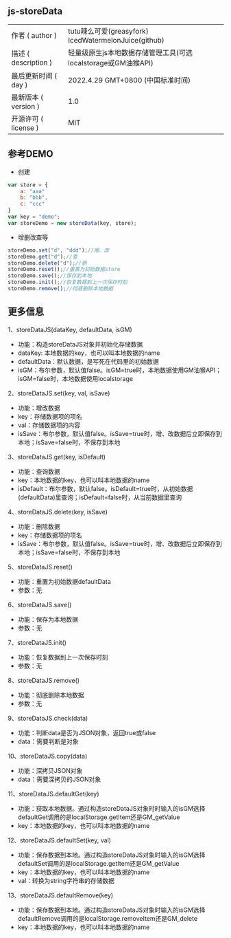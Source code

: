 ## js-storeData

<table>
  <tr>
    <td>作者 ( author )</td>
    <td>tutu辣么可爱(greasyfork)<br>IcedWatermelonJuice(github)</td>
  </tr>
  <tr>
    <td>描述 ( description )</td>
    <td>轻量级原生js本地数据存储管理工具(可选localstorage或GM油猴API)</td>
  </tr>
  <tr>
    <td>最后更新时间 ( day )</td>
    <td>2022.4.29 GMT+0800 (中国标准时间)</td>
  </tr>
  <tr>
    <td>最新版本 ( version )</td>
    <td>1.0</td>
  </tr>
  <tr>
    <td>开源许可 ( license )</td>
    <td>MIT</td>
  </tr>
 </table>

## 参考DEMO 

* 创建  
    
```javascript
var store = {
	a: "aaa"
	b: "bbb",
	c: "ccc"
}
var key = "demo";
var storeDemo = new storeData(key, store);
```
* 增删改查等

```javascript
storeDemo.set("d", "ddd");//增、改
storeDemo.get("d");//查
storeDemo.delete("d");//删
storeDemo.reset();//重置为初始数据store
storeDemo.save();//保存到本地
storeDemo.init();//恢复数据到上一次保存时刻
storeDemo.remove();//彻底删除本地数据
```
## 更多信息

1、storeDataJS(dataKey, defaultData, isGM) 

* 功能：构造storeDataJS对象并初始化存储数据
* dataKey: 本地数据的key，也可以叫本地数据的name
* defaultData：默认数据，是写死在代码里的初始数据
* isGM：布尔参数，默认值false。isGM=true时，本地数据使用GM油猴API；isGM=false时，本地数据使用localstorage

2、storeDataJS.set(key, val, isSave)

* 功能：增改数据
* key：存储数据项的项名
* val：存储数据项的内容
* isSave：布尔参数，默认值false。isSave=true时，增、改数据后立即保存到本地；isSave=false时，不保存到本地

3、storeDataJS.get(key, isDefault)

* 功能：查询数据
* key：本地数据的key，也可以叫本地数据的name
* isDefault：布尔参数，默认false。isDefault=true时，从初始数据(defaultData)里查询；isDefault=false时，从当前数据里查询

4、storeDataJS.delete(key, isSave)

* 功能：删除数据
* key：存储数据项的项名
* isSave：布尔参数，默认值false。isSave=true时，增、改数据后立即保存到本地；isSave=false时，不保存到本地

5、storeDataJS.reset()

* 功能：重置为初始数据defaultData
* 参数：无

6、storeDataJS.save()

* 功能：保存为本地数据
* 参数：无

7、storeDataJS.init()

* 功能：恢复数据到上一次保存时刻
* 参数：无

8、storeDataJS.remove()

* 功能：彻底删除本地数据
* 参数：无

9、storeDataJS.check(data)

* 功能：判断data是否为JSON对象，返回true或false
* data：需要判断是对象

10、storeDataJS.copy(data)

* 功能：深拷贝JSON对象
* data：需要深拷贝的JSON对象

11、storeDataJS.defaultGet(key)

* 功能：获取本地数据。通过构造storeDataJS对象时时输入的isGM选择defaultGet调用的是localStorage.getItem还是GM_getValue
* key：本地数据的key，也可以叫本地数据的name

12、storeDataJS.defaultSet(key, val)

* 功能：保存数据到本地。通过构造storeDataJS对象时输入的isGM选择defaultSet调用的是localStorage.getItem还是GM_getValue
* key：本地数据的key，也可以叫本地数据的name
* val：转换为string字符串的存储数据

13、storeDataJS.defaultRemove(key)

* 功能：保存数据到本地。通过构造storeDataJS对象时输入的isGM选择defaultRemove调用的是localStorage.removeItem还是GM_delete
* key：本地数据的key，也可以叫本地数据的name
